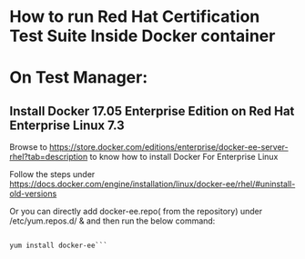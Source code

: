 
# How to run Red Hat Certification Test Suite Inside Docker container

# On Test Manager:


## Install Docker 17.05 Enterprise Edition on Red Hat Enterprise Linux 7.3

 Browse to https://store.docker.com/editions/enterprise/docker-ee-server-rhel?tab=description to know how to install Docker For Enterprise Linux
 
 Follow the steps under https://docs.docker.com/engine/installation/linux/docker-ee/rhel/#uninstall-old-versions
 
 Or you can directly add docker-ee.repo( from the repository) under /etc/yum.repos.d/ & and then run the below command:
 
 ```yum update
 
 yum install docker-ee```
 
 
